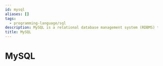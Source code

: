 ```yaml
---
id: mysql
aliases: []
tags:
  - programming-language/sql
description: MySQL is a relational database management system (RDBMS) that is open-source and developed by Oracle Corporation.
title: MySQL
---
```


# MySQL


